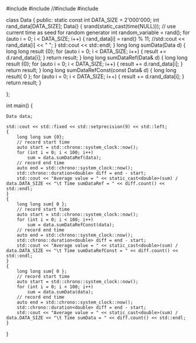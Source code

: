 #include <iostream>
#include <iomanip>
//#include <numeric>
#include <chrono>


class Data {
public:
    static const int DATA_SIZE = 2'000'000;
    int rand_data[DATA_SIZE];
    Data() {
        srand(static_cast<unsigned int>(time(NULL))); // use current time as seed for random generator
        int random_variable = rand();
        for (auto i = 0; i < DATA_SIZE; i++) {
           rand_data[i] = rand() % 11;
            //std::cout << rand_data[i] << "  ";
        }
        std::cout << std::endl;
    }
    long long sumData(Data d) {
        long long result {0};
        for (auto i = 0; i < DATA_SIZE; i++) {
            result += d.rand_data[i];
        }
        return result;
    }
    long long sumDataRef(Data& d) {
        long long result {0};
        for (auto i = 0; i < DATA_SIZE; i++) {
            result += d.rand_data[i];
        }
        return result;
    }
    long long sumDataRefConst(const Data& d) {
        long long result{ 0 };
        for (auto i = 0; i < DATA_SIZE; i++) {
            result += d.rand_data[i];
        }
        return result;
    }

};


int main() {
    

    Data data;

    std::cout << std::fixed << std::setprecision(9) << std::left;
    {
        long long sum {0};
        // record start time
        auto start = std::chrono::system_clock::now();
        for (int i = 0; i < 100; i++)
            sum = data.sumDataRef(data);
        // record end time
        auto end = std::chrono::system_clock::now();
        std::chrono::duration<double> diff = end - start;
        std::cout << "Average value = " << static_cast<double>(sum) / data.DATA_SIZE << "\t Time sumDataRef = " << diff.count() << std::endl;
    }
    {
        long long sum{ 0 };
        // record start time
        auto start = std::chrono::system_clock::now();
        for (int i = 0; i < 100; i++)
            sum = data.sumDataRefConst(data);
        // record end time
        auto end = std::chrono::system_clock::now();
        std::chrono::duration<double> diff = end - start;
        std::cout << "Average value = " << static_cast<double>(sum) / data.DATA_SIZE << "\t Time sumDataRefConst = " << diff.count() << std::endl;
    }
    {
        long long sum{ 0 };
        // record start time
        auto start = std::chrono::system_clock::now();
        for (int i = 0; i < 100; i++)
            sum = data.sumData(data);
        // record end time
        auto end = std::chrono::system_clock::now();
        std::chrono::duration<double> diff = end - start;
        std::cout << "Average value = " << static_cast<double>(sum) / data.DATA_SIZE << "\t Time sumData = " << diff.count() << std::endl;
    }
} 
